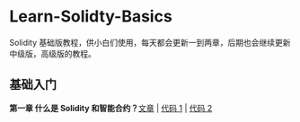 # Learn-Solidty-Basics

Solidity 基础版教程，供小白们使用，每天都会更新一到两章，后期也会继续更新中级版，高级版的教程。

## 基础入门

**第一章 什么是 Solidity 和智能合约？**[文章](<src/01-What is Solidity and smart contracts/README.md>) | [代码 1](<src/01-What is Solidity and smart contracts/SimpleInsurance.sol>) | [代码 2](<src/01-What is Solidity and smart contracts/SimpleContract.sol>)
